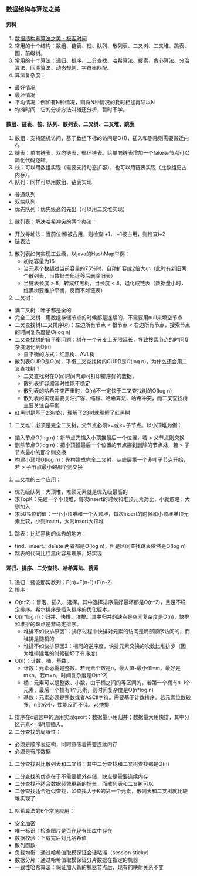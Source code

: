 ### 数据结构与算法之美

#### 资料
1. [数据结构与算法之美 - 极客时间](https://time.geekbang.org/column/intro/126)
1. 常用的十个结构：数组、链表、栈、队列、散列表、二叉树、二叉堆、跳表、图、前缀树。
1. 常用的十个算法：递归、排序、二分查找、哈希算法、搜索、贪心算法、分治算法、回溯算法、动态规划、字符串匹配。
1. 算法复杂度：
  * 最好情况
  * 最坏情况
  * 平均情况：例如有N种情况，则将N种情况的耗时相加再除以N
  * 均摊时间：它的分析方法叫摊还分析，暂时不学。

#### 数组、链表、栈、队列、散列表、二叉树、二叉堆、跳表
1. 数组：支持随机访问，基于数组下标的访问是O(1)，插入和删除则需要搬迁内存
1. 链表：单向链表、双向链表、循环链表。给单向链表增加一个fake头节点可以简化代码逻辑。
1. 栈：可以用数组实现（需要支持动态扩容），也可以用链表实现（比数组更占内存）。
1. 队列：同样可以用数组、链表实现
  * 普通队列
  * 双端队列
  * 优先队列：优先级高的先出（可以用二叉堆实现）
1. 散列表：解决哈希冲突的两个办法：
  * 开放寻址法：当前位置i被占用，则检查i+1，i+1被占用，则检查i+2
  * 链表法
1. 散列表如何实现工业级，以java的HashMap举例：
    * 初始容量为16
    * 当元素个数超过当前容量的75%时，自动扩容成2倍大小（此时有新旧两个散列表，当数据全部迁移后删除旧表）
    * 当链表长度 > 8，转成红黑树，当长度 < 8，退化成链表（数据量小时，红黑树要维护平衡，反而不如链表）
1. 二叉树：
  * 满二叉树：叶子都是全的
  * 完全二叉树：用数组存储节点的时候都是连续的，不需要用null来填空节点
  * 二叉查找树(二叉排序树)：左边所有节点 < 根节点 < 右边所有节点，搜索节点的时间复杂度是O(log n)
  * 二叉查找树的自平衡问题：树在一个分支上无限延长，导致搜索节点的时间复杂度退化到O(n)
    * 自平衡的方式：红黑树、AVL树
  * 散列表CURD是O(n)，平衡二叉查找树的CURD是O(log n)，为什么还会用二叉查找树？
    * 二叉查找树在O(n)时间内即可打印排序好的数据，
    * 散列表扩容缩容时性能不稳定
    * 散列表的哈希冲突严重时，O(n)不一定快于二叉查找树的O(log n)
    * 散列表的实现需要关注扩容、缩容、哈希算法、哈希冲突，而二叉查找树主要关注自平衡
  * 红黑树是基于23树的，[理解了23树就理解了红黑树](https://blog.csdn.net/fei33423/article/details/79132930)  
1. 二叉堆：必须是完全二叉树，父节点必须>=或<=子节点。以小顶堆为例：
  * 插入节点O(log n)：新节点先插入小顶推最后一个位置，若 < 父节点则交换
  * 删除节点O(log n)：把小顶推最后一个位置的节点挪到删除的节点处，若 > 子节点最小的那个则交换
  * 构建小顶堆O(log n)：先构建成完全二叉树，从底层第一个非叶子节点开始，若 > 子节点最小的那个则交换
1. 二叉堆的三个应用：
  * 优先级队列：大顶堆，堆顶元素就是优先级最高的
  * 求TopK：先建一个小顶堆，每次insert的时候和堆顶元素对比，小就忽略，大则加入
  * 求50%位的值：一个小顶堆和一个大顶堆，每次insert的时候和小顶堆堆顶元素比较，小则insert，大则insert大顶堆
1. 跳表：比红黑树的优秀的地方：
  * find、insert、delete 两者都是O(log n)，但是区间查找跳表依然是O(log n)
  * 跳表的代码比红黑树容易理解，好实现

#### 递归、排序、二分查找、哈希算法、搜索
1. 递归：斐波那契数列：F(n)=F(n-1)+F(n-2)
1. 排序：
  * O(n^2)：冒泡、插入、选择。其中选择排序最好最坏都是O(n^2)，且是不稳定排序。希尔排序是插入排序的优化版本。
  * O(n*log n)：归并、快排、堆排。其中归并的缺点是空间复杂度是O(n)，快排和堆排的缺点是非稳定排序。
    * 堆排不如快排原因1：排序过程中快排对元素的访问是局部顺序访问的，而堆排是随机的
    * 堆排不如快排原因2：相同的逆序度，快排元素交换的次数比堆排少（因为堆排建堆的时候破坏了有序度）
  * O(n)：计数、桶、基数。
    * 计数：元素必需是整数。若元素个数是n，最大值-最小值=m，最好是m<n。若m=n，时间复杂度是O(n^2)
    * 桶：元素可以是整数、小数，由于桶之间的等区间的，若第一个桶有n-1个元素，最后一个桶有1个元素，则时间复杂度是O(n*log n)
    * 基数：元素必须是整数或者ASCII字符。需要基于计数排序。若元素位数较多，n比较小，性能反而不佳。[vs快排](/images/radix-sort-vs-quick-sort.jpg)
1. 排序在c语言中的通用实现qsort：数据量小用归并；数据量大用快排，其中分区元素<=4时用插入。    
1. 二分查找的局限性：
  * 必须是顺序表结构，同时意味着需要连续内存
  * 必须是有序数据
1. 二分查找对比散列表和二叉树：其中二分查找和二叉树查找都是O(n)
  * 二分查找的优点在于不需要额外存储，缺点是需要连续内存
  * 二分查找不适合数据频繁更新的场景，而散列表和二叉树可以
  * 二分查找适合近似查找，如查找大于K的第一个元素，散列表和二叉树就比较难实现了
1. 哈希算法的6个常见应用：
  * 安全加密
  * 唯一标识：检查图片是否在现有图库中存在
  * 数据校验：下载完后对比哈希值
  * 散列函数
  * 负载均衡：通过哈希值取模保证会话粘滞（session sticky）
  * 数据分片：通过哈希值取模保证分片数据在指定的机器
  * 一致性哈希算法：保证加入新的机器节点后，现有的映射关系不变